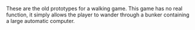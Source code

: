 These are the old prototypes for a walking game.
This game has no real function, it simply allows the player to wander through a bunker containing a large automatic computer.
